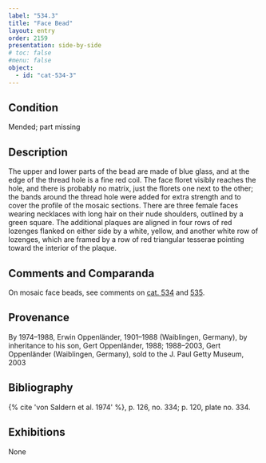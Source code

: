 ```yaml
---
label: "534.3"
title: "Face Bead"
layout: entry
order: 2159
presentation: side-by-side
# toc: false
#menu: false 
object:
  - id: "cat-534-3"
---
```


## Condition

Mended; part missing

## Description

The upper and lower parts of the bead are made of blue glass, and at the edge of the thread hole is a fine red coil. The face floret visibly reaches the hole, and there is probably no matrix, just the florets one next to the other; the bands around the thread hole were added for extra strength and to cover the profile of the mosaic sections. There are three female faces wearing necklaces with long hair on their nude shoulders, outlined by a green square. The additional plaques are aligned in four rows of red lozenges flanked on either side by a white, yellow, and another white row of lozenges, which are framed by a row of red triangular tesserae pointing toward the interior of the plaque.

## Comments and Comparanda

On mosaic face beads, see comments on [cat. 534](/catalogue/cat-534) and [535](/catalogue/cat-535).

## Provenance

By 1974–1988, Erwin Oppenländer, 1901–1988 (Waiblingen, Germany), by inheritance to his son, Gert Oppenländer, 1988; 1988–2003, Gert Oppenländer (Waiblingen, Germany), sold to the J. Paul Getty Museum, 2003

## Bibliography

{% cite 'von Saldern et al. 1974' %}, p. 126, no. 334; p. 120, plate no. 334.

## Exhibitions

None